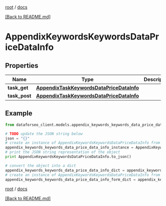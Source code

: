 [root](./../ "root") / [docs](./ "docs")

[[Back to README.md]](./../README.md "[Back to README.md]")

# AppendixKeywordsKeywordsDataPriceDataInfo

## Properties

Name | Type | Description | Notes
------------ | ------------- | ------------- | -------------
**task_get** | [**AppendixTaskKeywordsDataPriceDataInfo**](AppendixTaskKeywordsDataPriceDataInfo.md) |  | [optional]
**task_post** | [**AppendixTaskKeywordsDataPriceDataInfo**](AppendixTaskKeywordsDataPriceDataInfo.md) |  | [optional]

## Example

```python
from dataforseo_client.models.appendix_keywords_keywords_data_price_data_info import AppendixKeywordsKeywordsDataPriceDataInfo

# TODO update the JSON string below
json = "{}"
# create an instance of AppendixKeywordsKeywordsDataPriceDataInfo from a JSON string
appendix_keywords_keywords_data_price_data_info_instance = AppendixKeywordsKeywordsDataPriceDataInfo.from_json(json)
# print the JSON string representation of the object
print AppendixKeywordsKeywordsDataPriceDataInfo.to_json()

# convert the object into a dict
appendix_keywords_keywords_data_price_data_info_dict = appendix_keywords_keywords_data_price_data_info_instance.to_dict()
# create an instance of AppendixKeywordsKeywordsDataPriceDataInfo from a dict
appendix_keywords_keywords_data_price_data_info_form_dict = appendix_keywords_keywords_data_price_data_info.from_dict(appendix_keywords_keywords_data_price_data_info_dict)
```

  

[root](./../ "root") / [docs](./ "docs")

[[Back to README.md]](./../README.md "[Back to README.md]")